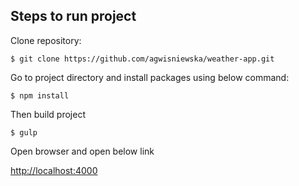 ## Steps to run project

Clone repository:

`$ git clone https://github.com/agwisniewska/weather-app.git`

Go to project directory and install packages using below command:

`$ npm install`

Then build project

`$ gulp`

Open browser and open below link

[http://localhost:4000](http://localhost:4000)
